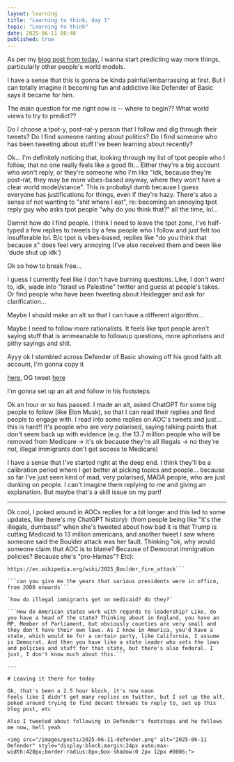 ```yaml
---
layout: learning
title: "Learning to think, day 1" 
topic: "Learning to think"
date: 2025-06-11 08:40
published: true
---
```


As per my [blog post from today](/blog/2025-06-11/), I wanna start predicting way more things, particularly other people's world models. 

I have a sense that this is gonna be kinda painful/embarrassing at first. But I can totally imagine it becoming fun and addictive like Defender of Basic says it became for him. 

The main question for me right now is -- where to begin?? What world views to try to predict?? 

Do I choose a tpot-y, post-rat-y person that I follow and dig through their tweets? 
Do I find someone ranting about politics? 
Do I find someone who has been tweeting about stuff I've been learning about recently?

Ok... I'm definitely noticing that, looking through my list of tpot people who I follow, that no one really feels like a good fit...
Either they're a big account who won't reply, or they're someone who I'm like "idk, because they're post-rat, they may be more vibes-based anyway, where they won't have a clear world model/stance". This is probabyl dumb because I guess everyone has justifications for things, even if they're hazy. There's also a sense of not wanting to "shit where I eat", re: becoming an annoying tpot reply guy who asks tpot people "why do you think that?" all the time, lol...

Damnit how do I find people. I think I need to leave the tpot zone, I've half-typed a few replies to tweets by a few people who I follow and just felt too insufferable lol. B/c tpot is vibes-based, replies like "do you think that because x" does feel very annoying (I've also received them and been like 'dude shut up idk')

Ok so how to break free...

I guess I currently feel like I don't have burning questions. Like, I don't _want_ to, idk, wade into "Israel vs Palestine" twitter and guess at people's takes. Or find people who have been tweeting about Heidegger and ask for clarification...

Maybe I should make an alt so that I can have a different algorithm...

Maybe I need to follow more rationalists. It feels like tpot people aren't saying stuff that is ammeanable to followup questions, more aphorisms and pithy sayings and shit.

Ayyy ok I stumbled across Defender of Basic showing off his good faith alt account, I'm gonna copy it 

[here](https://x.com/DefenderOfBasic/status/1818091424744698262), OG tweet [here](https://x.com/intogoodfaith/status/1818064676619698686)

I'm gonna set up an alt and follow in his footsteps

Ok an hour or so has passed. I made an alt, asked ChatGPT for some big people to follow (like Elon Musk), so that I can read their replies and find people to engage with. I read into some replies on AOC's tweets and just... this is hard!! It's people who are very polarised, saying talking points that don't seem back up with evidence (e.g. the 13.7 million people who will be removed from Medicare → it's ok because they're all illegals → no they're not, illegal immigrants don't get access to Medicare)

I have a sense that I've started right at the deep end. I think they'll be a calibration period where I get better at picking topics and people... because so far I've just seen kind of mad, very polarised, MAGA people, who are just dunking on people. I can't imagine them replying to me and giving an explanation. But maybe that's a skill issue on my part!


---

Ok cool, I poked around in AOCs replies for a bit longer and this led to some updates, like (here's my ChatGPT history):
(from people being like "it's the illegals, dumbass!" when she's tweeted about how bad it is that Trump is cutting Medicaid to 13 million americans, and another tweet I saw where someone said the Boulder attack was her fault. Thinking "ok, why would someone claim that AOC is to blame? Because of Democrat immigration policies? Because she's "pro-Hamas"? Etc):

```what happened with the 2025 boulder attack?
https://en.wikipedia.org/wiki/2025_Boulder_fire_attack```

```can you give me the years that various presidents were in office, from 2000 onwards```

`how do illegal immigrants get on medicaid? do they?`

```How do American states work with regards to leadership? Like, do you have a head of the state? Thinking about in England, you have an MP, Member of Parliament, but obviously counties are very small and they don't have their own laws. As I know in America, you'd have a state, which would be for a certain party, like California, I assume is Democrat. And then you have like a state leader who sets the laws and policies and stuff for that state, but there's also federal. I just, I don't know much about this.```

---

# Leaving it there for today

Ok, that's been a 2.5 hour block, it's now noon
Feels like I didn't get many replies on twitter, but I set up the alt, poked around trying to find decent threads to reply to, set up this blog post, etc

Also I tweeted about following in Defender's footsteps and he follows me now, hell yeah

<img src="/images/posts/2025-06-11-defender.png" alt="2025-06-11 Defender" style="display:block;margin:24px auto;max-width:420px;border-radius:8px;box-shadow:0 2px 12px #0006;">